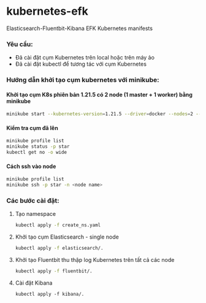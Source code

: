 # kubernetes-efk

Elasticsearch-Fluentbit-Kibana EFK Kubernetes manifests

### Yêu cầu:

- Đã cài đặt cụm Kubernetes trên local hoặc trên máy ảo
- Đã cài đặt kubectl để tương tác với cụm Kubernetes

### Hướng dẫn khởi tạo cụm kubernetes với minikube:

#### Khởi tạo cụm K8s phiên bản 1.21.5 có 2 node (1 master + 1 worker) bằng minikube

```bash
minikube start --kubernetes-version=1.21.5 --driver=docker --nodes=2 --cpus=2 --memory=2048 --cni=calico --container-runtime=containerd -p star
```

#### Kiểm tra cụm đã lên

```bash
minikube profile list
minikube status -p star
kubectl get no -o wide
```

#### Cách ssh vào node

```bash
minikube profile list
minikube ssh -p star -n <node name>
```



### Các bước cài đặt:

1. Tạo namespace

   ```bash
   kubectl apply -f create_ns.yaml
   ```
2. Khởi tạo cụm Elasticsearch - single node

   ```bash
   kubectl apply -f elasticsearch/.
   ```
3. Khởi tạo Fluentbit thu thập log Kubernetes trên tất cả các node

   ```bash
   kubectl apply -f fluentbit/.
   ```
4. Cài đặt Kibana

   ```
   kubectl apply -f kibana/.
   ```
